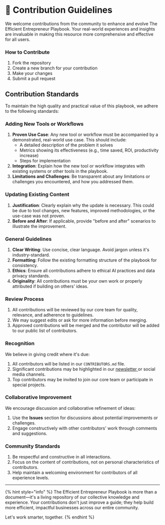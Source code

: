 # 🤝 Contribution Guidelines

We welcome contributions from the community to enhance and evolve The Efficient Entrepreneur Playbook. Your real-world experiences and insights are invaluable in making this resource more comprehensive and effective for all users.

### How to Contribute

1. Fork the repository
2. Create a new branch for your contribution
3. Make your changes
4. Submit a pull request

## Contribution Standards

To maintain the high quality and practical value of this playbook, we adhere to the following standards:

### Adding New Tools or Workflows

1. **Proven Use Case**: Any new tool or workflow must be accompanied by a demonstrated, real-world use case. This should include:
   * A detailed description of the problem it solves
   * Metrics showing its effectiveness (e.g., time saved, ROI, productivity increase)
   * Steps for implementation
2. **Integration**: Explain how the new tool or workflow integrates with existing systems or other tools in the playbook.
3. **Limitations and Challenges**: Be transparent about any limitations or challenges you encountered, and how you addressed them.

### Updating Existing Content

1. **Justification**: Clearly explain why the update is necessary. This could be due to tool changes, new features, improved methodologies, or the use-case was not proven.
2. **Before and After**: If applicable, provide "before and after" scenarios to illustrate the improvement.

### General Guidelines

1. **Clear Writing**: Use concise, clear language. Avoid jargon unless it's industry-standard.
2. **Formatting**: Follow the existing formatting structure of the playbook for consistency.
3. **Ethics**: Ensure all contributions adhere to ethical AI practices and data privacy standards.
4. **Originality**: All contributions must be your own work or properly attributed if building on others' ideas.

### Review Process

1. All contributions will be reviewed by our core team for quality, relevance, and adherence to guidelines.
2. We may suggest edits or ask for more information before merging.
3. Approved contributions will be merged and the contributor will be added to our public list of contributors.

### Recognition

We believe in giving credit where it's due:

1. All contributors will be listed in our `CONTRIBUTORS.md` file.
2. Significant contributions may be highlighted in our [newsletter ](https://newsletter.ertiqah.com)or social media channels.
3. Top contributors may be invited to join our core team or participate in special projects.

### Collaborative Improvement

We encourage discussion and collaborative refinement of ideas:

1. Use the **Issues** section for discussions about potential improvements or challenges.
2. Engage constructively with other contributors' work through comments and suggestions.

### Community Standards

1. Be respectful and constructive in all interactions.
2. Focus on the content of contributions, not on personal characteristics of contributors.
3. Help maintain a welcoming environment for contributors of all experience levels.

***

{% hint style="info" %}
The Efficient Entrepreneur Playbook is more than a document—it's a living repository of our collective knowledge and experience. Your contributions don't just improve a guide; they help build more efficient, impactful businesses across our entire community.

Let's work smarter, together.
{% endhint %}

